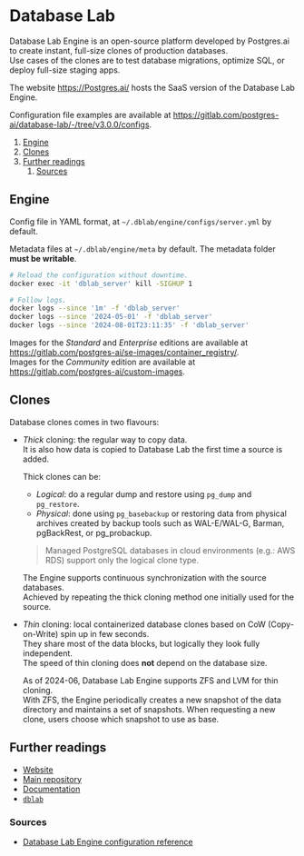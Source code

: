 # Database Lab

Database Lab Engine is an open-source platform developed by Postgres.ai to create instant, full-size clones of
production databases.<br/>
Use cases of the clones are to test database migrations, optimize SQL, or deploy full-size staging apps.

The website <https://Postgres.ai/> hosts the SaaS version of the Database Lab Engine.

Configuration file examples are available at <https://gitlab.com/postgres-ai/database-lab/-/tree/v3.0.0/configs>.

1. [Engine](#engine)
1. [Clones](#clones)
1. [Further readings](#further-readings)
   1. [Sources](#sources)

## Engine

Config file in YAML format, at `~/.dblab/engine/configs/server.yml` by default.

Metadata files at `~/.dblab/engine/meta` by default. The metadata folder **must be writable**.

```sh
# Reload the configuration without downtime.
docker exec -it 'dblab_server' kill -SIGHUP 1

# Follow logs.
docker logs --since '1m' -f 'dblab_server'
docker logs --since '2024-05-01' -f 'dblab_server'
docker logs --since '2024-08-01T23:11:35' -f 'dblab_server'
```

Images for the _Standard_ and _Enterprise_ editions are available at
<https://gitlab.com/postgres-ai/se-images/container_registry/>.<br/>
Images for the _Community_ edition are available at <https://gitlab.com/postgres-ai/custom-images>.

## Clones

Database clones comes in two flavours:

- _Thick_ cloning: the regular way to copy data.<br/>
  It is also how data is copied to Database Lab the first time a source is added.

  Thick clones can be:

  - _Logical_: do a regular dump and restore using `pg_dump` and `pg_restore`.
  - _Physical_: done using `pg_basebackup` or restoring data from physical archives created by backup tools such as
    WAL-E/WAL-G, Barman, pgBackRest, or pg_probackup.

  > Managed PostgreSQL databases in cloud environments (e.g.: AWS RDS) support only the logical clone type.

  The Engine supports continuous synchronization with the source databases.<br/>
  Achieved by repeating the thick cloning method one initially used for the source.

- _Thin_ cloning: local containerized database clones based on CoW (Copy-on-Write) spin up in few seconds.<br/>
  They share most of the data blocks, but logically they look fully independent.<br/>
  The speed of thin cloning does **not** depend on the database size.

  As of 2024-06, Database Lab Engine supports ZFS and LVM for thin cloning.<br/>
  With ZFS, the Engine periodically creates a new snapshot of the data directory and maintains a set of snapshots. When
  requesting a new clone, users choose which snapshot to use as base.

## Further readings

- [Website]
- [Main repository]
- [Documentation]
- [`dblab`][dblab]

### Sources

- [Database Lab Engine configuration reference]

<!--
  Reference
  ═╬═Time══
  -->

<!-- In-article sections -->
<!-- Knowledge base -->
[dblab]: dblab.md

<!-- Files -->
<!-- Upstream -->
[database lab engine configuration reference]: https://postgres.ai/docs/reference-guides/database-lab-engine-configuration-reference
[documentation]: https://postgres.ai/docs/
[main repository]: https://gitlab.com/postgres-ai/database-lab
[website]: https://postgres.ai/

<!-- Others -->
